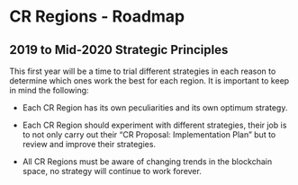 # CR Regions - Roadmap



## 2019 to Mid-2020 Strategic Principles

This first year will be a time to trial different strategies in each reason to determine which ones work the best for each region. It is important to keep in mind the following:

- Each CR Region has its own peculiarities and its own optimum strategy.

- Each CR Region should experiment with different strategies, their job is to not only carry out their “CR Proposal: Implementation Plan” but to review and improve their strategies.

- All CR Regions must be aware of changing trends in the blockchain space, no strategy will continue to work forever.
